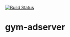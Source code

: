 [![Build Status](https://travis-ci.com/falox/gym-adserver.svg?branch=master)](https://travis-ci.com/falox/gym-adserver)

# gym-adserver
